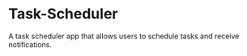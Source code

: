 # Task-Scheduler
A task scheduler app that allows users to schedule tasks and receive notifications.
